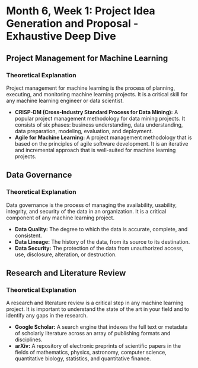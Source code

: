 
# Month 6, Week 1: Project Idea Generation and Proposal - Exhaustive Deep Dive

## Project Management for Machine Learning

### Theoretical Explanation

Project management for machine learning is the process of planning, executing, and monitoring machine learning projects. It is a critical skill for any machine learning engineer or data scientist.

*   **CRISP-DM (Cross-Industry Standard Process for Data Mining):** A popular project management methodology for data mining projects. It consists of six phases: business understanding, data understanding, data preparation, modeling, evaluation, and deployment.
*   **Agile for Machine Learning:** A project management methodology that is based on the principles of agile software development. It is an iterative and incremental approach that is well-suited for machine learning projects.

## Data Governance

### Theoretical Explanation

Data governance is the process of managing the availability, usability, integrity, and security of the data in an organization. It is a critical component of any machine learning project.

*   **Data Quality:** The degree to which the data is accurate, complete, and consistent.
*   **Data Lineage:** The history of the data, from its source to its destination.
*   **Data Security:** The protection of the data from unauthorized access, use, disclosure, alteration, or destruction.

## Research and Literature Review

### Theoretical Explanation

A research and literature review is a critical step in any machine learning project. It is important to understand the state of the art in your field and to identify any gaps in the research.

*   **Google Scholar:** A search engine that indexes the full text or metadata of scholarly literature across an array of publishing formats and disciplines.
*   **arXiv:** A repository of electronic preprints of scientific papers in the fields of mathematics, physics, astronomy, computer science, quantitative biology, statistics, and quantitative finance.
